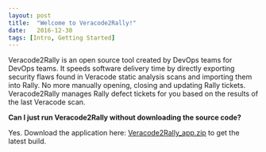 ```yaml
---
layout: post
title:  "Welcome to Veracode2Rally!"
date:   2016-12-30
tags: [Intro, Getting Started]
---
```


Veracode2Rally is an open source tool created by DevOps teams for DevOps teams. It speeds software delivery time by directly exporting security flaws found in Veracode static analysis scans and importing them into Rally. No more manually opening, closing and updating Rally tickets. Veracode2Rally manages Rally defect tickets for you based on the results of the last Veracode scan.

**Can I just run Veracode2Rally without downloading the source code?** 

Yes. Download the application here: <a href="https://github.com/SecureDevOps/veracode2rally/blob/master/app/veracode2rally_app.zip?raw=true">Veracode2Rally_app.zip</a> to get the latest build. 

   



